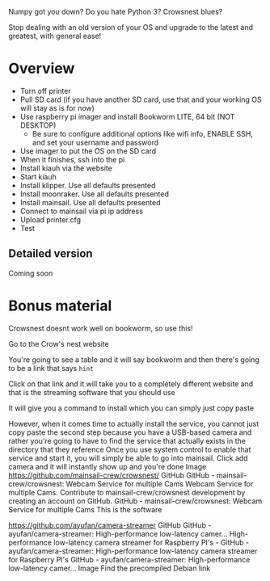 Numpy got you down? Do you hate Python 3? Crowsnest blues? 

Stop dealing with an old version of your OS and upgrade to the latest and greatest, with general ease!

# Overview

- Turn off printer
- Pull SD card (if you have another SD card, use that and your working OS will stay as is for now)
- Use raspberry pi imager and install Bookworm LITE, 64 bit (NOT DESKTOP)
  - Be sure to configure additional options like wifi info, ENABLE SSH, and set your username and password
- Use imager to put the OS on the SD card
- When it finishes, ssh into the pi
- Install kiauh via the website
- Start kiauh
- Install klipper. Use all defaults presented
- Install moonraker. Use all defaults presented
- Install mainsail. Use all defaults presented
- Connect to mainsail via pi ip address
- Upload printer.cfg
- Test

## Detailed version

Coming soon

# Bonus material

Crowsnest doesnt work well on bookworm, so use this!

Go to the Crow's nest website

You're going to see a table and it will say bookworm and then there's going to be a link that says `hint`

Click on that link and it will take you to a completely different website and that is the streaming software that you should use

It will give you a command to install which you can simply just copy paste

However, when it comes time to actually install the service, you cannot just copy paste the second step because you have a USB-based camera and rather you're going to have to find the service that actually exists in the directory that they reference
Once you use system control to enable that service and start it, you will simply be able to go into mainsail. Click add camera and it will instantly show up and you're done
Image
https://github.com/mainsail-crew/crowsnest/
GitHub
GitHub - mainsail-crew/crowsnest: Webcam Service for multiple Cams
Webcam Service for multiple Cams. Contribute to mainsail-crew/crowsnest development by creating an account on GitHub.
GitHub - mainsail-crew/crowsnest: Webcam Service for multiple Cams
This is the software

https://github.com/ayufan/camera-streamer
GitHub
GitHub - ayufan/camera-streamer: High-performance low-latency camer...
High-performance low-latency camera streamer for Raspberry PI's - GitHub - ayufan/camera-streamer: High-performance low-latency camera streamer for Raspberry PI's
GitHub - ayufan/camera-streamer: High-performance low-latency camer...
Image
Find the precompiled Debian link
